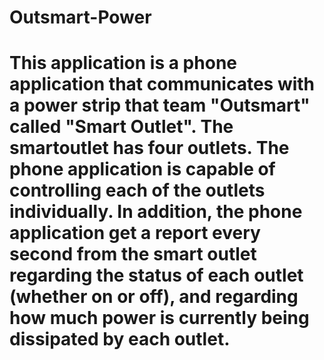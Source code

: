 # Outsmart-Power
# This application is a phone application that communicates with a power strip that team "Outsmart" called "Smart Outlet". The smartoutlet has four outlets. The phone application is capable of controlling each of the outlets individually. In addition, the phone application get a report every second from the smart outlet regarding the status of each outlet (whether on or off), and regarding how much power is currently being dissipated by each outlet.
